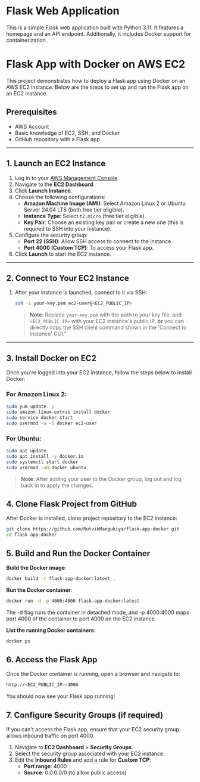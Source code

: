 # Flask Web Application 
This is a simple Flask web application built with Python 3.11. It features a homepage and an API endpoint. Additionally, it includes Docker support for containerization.

# Flask App with Docker on AWS EC2

This project demonstrates how to deploy a Flask app using Docker on an AWS EC2 instance. Below are the steps to set up and run the Flask app on an EC2 instance.

## Prerequisites

- AWS Account
- Basic knowledge of EC2, SSH, and Docker
- GitHub repository with a Flask app

---

## 1. Launch an EC2 Instance

1. Log in to your [AWS Management Console](https://aws.amazon.com/console/).
2. Navigate to the **EC2 Dashboard**.
3. Click **Launch Instance**.
4. Choose the following configurations:
   - **Amazon Machine Image (AMI)**: Select Amazon Linux 2 or Ubuntu Server 24.04 LTS (both free tier eligible).
   - **Instance Type**: Select `t2.micro` (free tier eligible).
   - **Key Pair**: Choose an existing key pair or create a new one (this is required to SSH into your instance).
5. Configure the security group:
   - **Port 22 (SSH)**: Allow SSH access to connect to the instance.
   - **Port 4000 (Custom TCP)**: To access your Flask app.
6. Click **Launch** to start the EC2 instance.

---

## 2. Connect to Your EC2 Instance

1. After your instance is launched, connect to it via SSH:
    ```bash
    ssh -i your-key.pem ec2-user@<EC2_PUBLIC_IP>
    ```

   > **Note**: Replace `your-key.pem` with the path to your key file, and `<EC2_PUBLIC_IP>` with your EC2 instance's public IP. **or** you can directly copy the SSH client command shown in the 'Connect to instance' GUI."

---

## 3. Install Docker on EC2

Once you're logged into your EC2 instance, follow the steps below to install Docker:

### For Amazon Linux 2:
```bash
sudo yum update -y
sudo amazon-linux-extras install docker
sudo service docker start
sudo usermod -a -G docker ec2-user
```

### For Ubuntu: 
```bash
sudo apt update
sudo apt install -y docker.io
sudo systemctl start docker
sudo usermod -aG docker ubuntu
```
> **Note**: After adding your user to the Docker group, log out and log back in to apply the changes.

## 4. Clone Flask Project from GitHub

After Docker is installed, clone project repository to the EC2 instance:

```bash
git clone https://github.com/RutvikMangukiya/flask-app-docker.git
cd flask-app-docker
```

## 5. Build and Run the Docker Container

**Build the Docker image**:

```bash
docker build -t flask-app-docker:latest .
```

**Run the Docker container**:

```bash
docker run -d -p 4000:4000 flask-app-docker:latest
```
The -d flag runs the container in detached mode, and -p 4000:4000 maps port 4000 of the container to port 4000 on the EC2 instance.

**List the running Docker containers**:

```bash
docker ps
```

## 6. Access the Flask App
Once the Docker container is running, open a browser and navigate to:

```bash
http://<EC2_PUBLIC_IP>:4000
```
You should now see your Flask app running!

## 7. Configure Security Groups (if required)

If you can't access the Flask app, ensure that your EC2 security group allows inbound traffic on port 4000.

1. Navigate to **EC2 Dashboard** > **Security Groups**.
2. Select the security group associated with your EC2 instance.
3. Edit the **Inbound Rules** and add a rule for **Custom TCP**:
    - **Port range**: 4000
    - **Source**: 0.0.0.0/0 (to allow public access)

